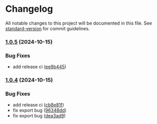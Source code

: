 # Changelog

All notable changes to this project will be documented in this file. See [standard-version](https://github.com/conventional-changelog/standard-version) for commit guidelines.

### [1.0.5](https://github.com/jwyGithub/vue-cli-plugin-inject-style/compare/v1.0.4...v1.0.5) (2024-10-15)


### Bug Fixes

* add release ci ([ee9b445](https://github.com/jwyGithub/vue-cli-plugin-inject-style/commit/ee9b4457ea8c5c796d7009794c4437649b2b9f0e))

### [1.0.4](https://github.com/jwyGithub/vue-cli-plugin-inject-style/compare/v0.0.5...v1.0.4) (2024-10-15)


### Bug Fixes

* add release ci ([cb8e81f](https://github.com/jwyGithub/vue-cli-plugin-inject-style/commit/cb8e81fe97ceb6c31d8fb174aa8dff5d3f516a36))
* fix export bug ([96348dd](https://github.com/jwyGithub/vue-cli-plugin-inject-style/commit/96348ddf5790161a330aa5e5751a420977778fce))
* fix export bug ([dea3ad9](https://github.com/jwyGithub/vue-cli-plugin-inject-style/commit/dea3ad91a56e6d5c0ea0bc501fad165bd746fa4b))
